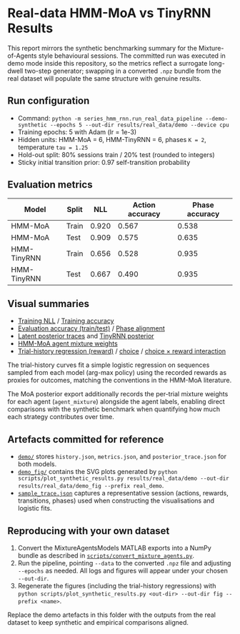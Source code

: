 # Real-data HMM-MoA vs TinyRNN Results

This report mirrors the synthetic benchmarking summary for the Mixture-of-Agents style
behavioural sessions. The committed run was executed in demo mode inside this repository,
so the metrics reflect a surrogate long-dwell two-step generator; swapping in a converted
`.npz` bundle from the real dataset will populate the same structure with genuine results.

## Run configuration

- Command: `python -m series_hmm_rnn.run_real_data_pipeline --demo-synthetic --epochs 5 --out-dir results/real_data/demo --device cpu`
- Training epochs: 5 with Adam (lr = 1e-3)
- Hidden units: HMM-MoA = 6, HMM-TinyRNN = 6, phases `K = 2`, temperature `tau = 1.25`
- Hold-out split: 80% sessions train / 20% test (rounded to integers)
- Sticky initial transition prior: 0.97 self-transition probability

## Evaluation metrics

| Model       | Split | NLL  | Action accuracy | Phase accuracy |
|-------------|-------|------|-----------------|----------------|
| HMM-MoA     | Train | 0.920 | 0.567           | 0.538          |
| HMM-MoA     | Test  | 0.909 | 0.575           | 0.635          |
| HMM-TinyRNN | Train | 0.656 | 0.528           | 0.935          |
| HMM-TinyRNN | Test  | 0.667 | 0.490           | 0.935          |

## Visual summaries

- [Training NLL](./demo_fig/real_demo_train_nll.svg) / [Training accuracy](./demo_fig/real_demo_train_accuracy.svg)
- [Evaluation accuracy (train/test)](./demo_fig/real_demo_action_accuracy.svg) / [Phase alignment](./demo_fig/real_demo_phase_accuracy.svg)
- [Latent posterior traces](./demo_fig/real_demo_hmm_moa_posterior.svg) and [TinyRNN posterior](./demo_fig/real_demo_hmm_tinyrnn_posterior.svg)
- [HMM-MoA agent mixture weights](./demo_fig/real_demo_hmm_moa_agent_mixture.svg)
- [Trial-history regression (reward)](./demo_fig/real_demo_trial_history_reward.svg) /
  [choice](./demo_fig/real_demo_trial_history_choice.svg) /
  [choice × reward interaction](./demo_fig/real_demo_trial_history_interaction.svg)

The trial-history curves fit a simple logistic regression on sequences sampled from each
model (arg-max policy) using the recorded rewards as proxies for outcomes, matching the
conventions in the HMM-MoA literature.

The MoA posterior export additionally records the per-trial mixture weights for each
agent (`agent_mixture`) alongside the agent labels, enabling direct comparisons with the
synthetic benchmark when quantifying how much each strategy contributes over time.

## Artefacts committed for reference

- [`demo/`](./demo/) stores `history.json`, `metrics.json`, and `posterior_trace.json` for both models.
- [`demo_fig/`](./demo_fig/) contains the SVG plots generated by
  `python scripts/plot_synthetic_results.py results/real_data/demo --out-dir results/real_data/demo_fig --prefix real_demo`.
- [`sample_trace.json`](./demo/sample_trace.json) captures a representative session (actions,
  rewards, transitions, phases) used when constructing the visualisations and logistic fits.

## Reproducing with your own dataset

1. Convert the MixtureAgentsModels MATLAB exports into a NumPy bundle as described in
   [`scripts/convert_mixture_agents.py`](../../scripts/convert_mixture_agents.py).
2. Run the pipeline, pointing `--data` to the converted `.npz` file and adjusting `--epochs`
   as needed. All logs and figures will appear under your chosen `--out-dir`.
3. Regenerate the figures (including the trial-history regressions) with
   `python scripts/plot_synthetic_results.py <out-dir> --out-dir fig --prefix <name>`.

Replace the demo artefacts in this folder with the outputs from the real dataset to keep
synthetic and empirical comparisons aligned.

